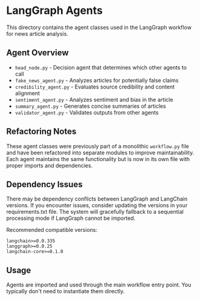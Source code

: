 # LangGraph Agents

This directory contains the agent classes used in the LangGraph workflow for news article analysis.

## Agent Overview

- `head_node.py` - Decision agent that determines which other agents to call
- `fake_news_agent.py` - Analyzes articles for potentially false claims
- `credibility_agent.py` - Evaluates source credibility and content alignment
- `sentiment_agent.py` - Analyzes sentiment and bias in the article
- `summary_agent.py` - Generates concise summaries of articles
- `validator_agent.py` - Validates outputs from other agents

## Refactoring Notes

These agent classes were previously part of a monolithic `workflow.py` file and have been refactored into separate modules to improve maintainability. Each agent maintains the same functionality but is now in its own file with proper imports and dependencies.

## Dependency Issues

There may be dependency conflicts between LangGraph and LangChain versions. If you encounter issues, consider updating the versions in your requirements.txt file. The system will gracefully fallback to a sequential processing mode if LangGraph cannot be imported.

Recommended compatible versions:
```
langchain>=0.0.335
langgraph>=0.0.25
langchain-core>=0.1.0
```

## Usage

Agents are imported and used through the main workflow entry point. You typically don't need to instantiate them directly. 
